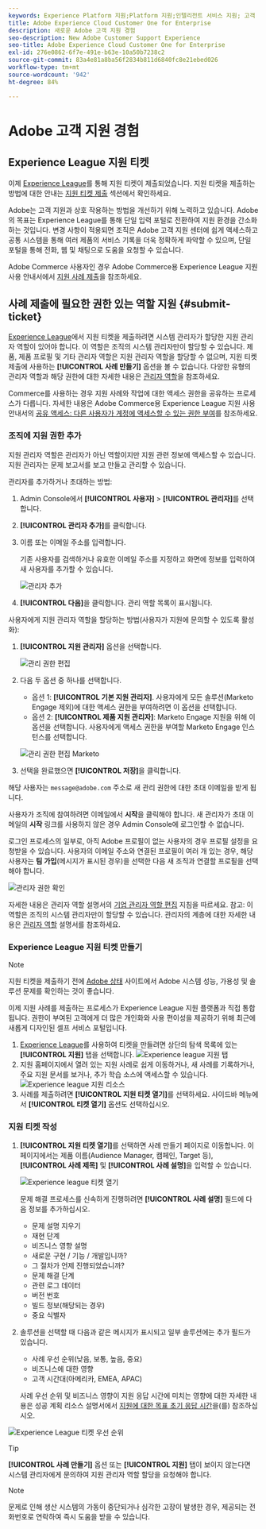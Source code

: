 ```yaml
---
keywords: Experience Platform 지원;Platform 지원;인텔리전트 서비스 지원; 고객 AI 지원; 기여도 AI 지원; RTCDP 지원; 지원 티켓 제출;고객 지원
title: Adobe Experience Cloud Customer One for Enterprise
description: 새로운 Adobe 고객 지원 경험
seo-description: New Adobe Customer Support Experience
seo-title: Adobe Experience Cloud Customer One for Enterprise
exl-id: 276e0862-6f7e-491e-b63e-10a50b7238c2
source-git-commit: 83a4e81a8ba56f2834b811d6840fc8e21ebed026
workflow-type: tm+mt
source-wordcount: '942'
ht-degree: 84%

---
```


# Adobe 고객 지원 경험

## Experience League 지원 티켓

이제 [Experience League](https://experienceleague.adobe.com/home?lang=ko#support)를 통해 지원 티켓이 제출되었습니다. 지원 티켓을 제출하는 방법에 대한 안내는 [지원 티켓 제출](#create-a-support-ticket-with-experience-league) 섹션에서 확인하세요.

Adobe는 고객 지원과 상호 작용하는 방법을 개선하기 위해 노력하고 있습니다. Adobe의 목표는 Experience League를 통해 단일 입력 포털로 전환하여 지원 환경을 간소화하는 것입니다. 변경 사항이 적용되면 조직은 Adobe 고객 지원 센터에 쉽게 액세스하고 공통 시스템을 통해 여러 제품의 서비스 기록을 더욱 정확하게 파악할 수 있으며, 단일 포털을 통해 전화, 웹 및 채팅으로 도움을 요청할 수 있습니다.

Adobe Commerce 사용자인 경우 Adobe Commerce용 Experience League 지원 사용 안내서에서 [지원 사례 제출](https://experienceleague.adobe.com/ko/docs/commerce-knowledge-base/kb/help-center-guide/magento-help-center-user-guide#support-case)을 참조하세요.

## 사례 제출에 필요한 권한 있는 역할 지원 {#submit-ticket}

[Experience League](https://experienceleague.adobe.com/home?lang=ko#support)에서 지원 티켓을 제출하려면 시스템 관리자가 할당한 지원 관리자 역할이 있어야 합니다. 이 역할은 조직의 시스템 관리자만이 할당할 수 있습니다. 제품, 제품 프로필 및 기타 관리자 역할은 지원 관리자 역할을 할당할 수 없으며, 지원 티켓 제출에 사용하는 **[!UICONTROL 사례 만들기]** 옵션을 볼 수 없습니다. 다양한 유형의 관리자 역할과 해당 권한에 대한 자세한 내용은 [관리자 역할](admin-roles.md)을 참조하세요.

Commerce를 사용하는 경우 지원 사례와 작업에 대한 액세스 권한을 공유하는 프로세스가 다릅니다. 자세한 내용은 Adobe Commerce용 Experience League 지원 사용 안내서의 [공유 액세스: 다른 사용자가 계정에 액세스할 수 있는 권한 부여](https://experienceleague.adobe.com/ko/docs/commerce-knowledge-base/kb/help-center-guide/magento-help-center-user-guide#shared-access)를 참조하세요.

### 조직에 지원 권한 추가

지원 관리자 역할은 관리자가 아닌 역할이지만 지원 관련 정보에 액세스할 수 있습니다. 지원 관리자는 문제 보고서를 보고 만들고 관리할 수 있습니다.

관리자를 추가하거나 초대하는 방법:

1. Admin Console에서 **[!UICONTROL 사용자]** > **[!UICONTROL 관리자]**&#x200B;를 선택합니다.
1. **[!UICONTROL 관리자 추가]**&#x200B;를 클릭합니다.
1. 이름 또는 이메일 주소를 입력합니다.

   기존 사용자를 검색하거나 유효한 이메일 주소를 지정하고 화면에 정보를 입력하여 새 사용자를 추가할 수 있습니다.

   ![관리자 추가](assets/admin-console-add-admin.png)

1. **[!UICONTROL 다음]**&#x200B;을 클릭합니다. 관리 역할 목록이 표시됩니다.

사용자에게 지원 관리자 역할을 할당하는 방법(사용자가 지원에 문의할 수 있도록 활성화):

1. **[!UICONTROL 지원 관리자]** 옵션을 선택합니다.

   ![관리 권한 편집](assets/edit-admin-rights.png)

1. 다음 두 옵션 중 하나를 선택합니다.

   * 옵션 1: **[!UICONTROL 기본 지원 관리자]**. 사용자에게 모든 솔루션(Marketo Engage 제외)에 대한 액세스 권한을 부여하려면 이 옵션을 선택합니다.
   * 옵션 2: **[!UICONTROL 제품 지원 관리자]**: Marketo Engage 지원을 위해 이 옵션을 선택합니다. 사용자에게 액세스 권한을 부여할 Marketo Engage 인스턴스를 선택합니다.

   ![관리 권한 편집 Marketo](assets/edit-admin-rights-advanced.png)

1. 선택을 완료했으면 **[!UICONTROL 저장]**&#x200B;을 클릭합니다.

해당 사용자는 `message@adobe.com` 주소로 새 관리 권한에 대한 초대 이메일을 받게 됩니다.

사용자가 조직에 참여하려면 이메일에서 **시작**&#x200B;을 클릭해야 합니다. 새 관리자가 초대 이메일의 **시작** 링크를 사용하지 않은 경우 Admin Console에 로그인할 수 없습니다.

로그인 프로세스의 일부로, 아직 Adobe 프로필이 없는 사용자의 경우 프로필 설정을 요청받을 수 있습니다. 사용자의 이메일 주소와 연결된 프로필이 여러 개 있는 경우, 해당 사용자는 **팀 가입**(메시지가 표시된 경우)을 선택한 다음 새 조직과 연결할 프로필을 선택해야 합니다.

![관리자 권한 확인](assets/admin-rights-confirmation.png)

자세한 내용은 관리자 역할 설명서의 [기업 관리자 역할 편집](admin-roles.md#add-enterprise-role) 지침을 따르세요. 참고: 이 역할은 조직의 시스템 관리자만이 할당할 수 있습니다. 관리자의 계층에 대한 자세한 내용은 [관리자 역할](admin-roles.md) 설명서를 참조하세요.

### Experience League 지원 티켓 만들기

>[!NOTE]
>
> 지원 티켓을 제출하기 전에 [Adobe 상태](https://status.adobe.com) 사이트에서 Adobe 시스템 성능, 가용성 및 솔루션 문제를 확인하는 것이 좋습니다.

이제 지원 사례를 제출하는 프로세스가 Experience League 지원 플랫폼과 직접 통합됩니다. 권한이 부여된 고객에게 더 많은 개인화와 사용 편이성을 제공하기 위해 최근에 새롭게 디자인된 셀프 서비스 포털입니다.

1. [Experience League](https://experienceleague.adobe.com/home?lang=ko#support)를 사용하여 티켓을 만들려면 상단의 탐색 목록에 있는 **[!UICONTROL 지원]** 탭을 선택합니다.
   ![Experience league 지원 탭](./assets/experience-league-support-tab.png)
1. 지원 홈페이지에서 열려 있는 지원 사례로 쉽게 이동하거나, 새 사례를 기록하거나, 주요 지원 문서를 보거나, 추가 학습 소스에 액세스할 수 있습니다.
   ![Experience league 지원 리소스](./assets/experience-league-support-resources.png)
1. 사례를 제출하려면 **[!UICONTROL 지원 티켓 열기]**&#x200B;를 선택하세요. 사이드바 메뉴에서 **[!UICONTROL 티켓 열기]** 옵션도 선택하십시오.


### 지원 티켓 작성

1. **[!UICONTROL 지원 티켓 열기]**&#x200B;를 선택하면 사례 만들기 페이지로 이동합니다. 이 페이지에서는 제품 이름(Audience Manager, 캠페인, Target 등), **[!UICONTROL 사례 제목]** 및 **[!UICONTROL 사례 설명]**&#x200B;을 입력할 수 있습니다.

   ![Experience league 티켓 열기](./assets/experience-league-open-ticket.png)

   문제 해결 프로세스를 신속하게 진행하려면 **[!UICONTROL 사례 설명]** 필드에 다음 정보를 추가하십시오.

   * 문제 설명 지우기
   * 재현 단계
   * 비즈니스 영향 설명
   * 새로운 구현 / 기능 / 개발입니까?
   * 그 절차가 언제 진행되었습니까?
   * 문제 해결 단계
   * 관련 로그 데이터
   * 버전 번호
   * 빌드 정보(해당되는 경우)
   * 중요 식별자


1. 솔루션을 선택할 때 다음과 같은 메시지가 표시되고 일부 솔루션에는 추가 필드가 있습니다.

   * 사례 우선 순위(낮음, 보통, 높음, 중요)
   * 비즈니스에 대한 영향
   * 고객 시간대(아메리카, EMEA, APAC)

   사례 우선 순위 및 비즈니스 영향이 지원 응답 시간에 미치는 영향에 대한 자세한 내용은 성공 계획 리소스 설명서에서 [지원에 대한 목표 초기 응답 시간](https://experienceleague.adobe.com/ko/docs/support-resources/data-sheets/overview#targeted-initial-response-times-for-support)을(를) 참조하십시오.

![Experience League 티켓 우선 순위](./assets/experience-league-ticket-priority.png)

>[!TIP]
>
> **[!UICONTROL 사례 만들기]** 옵션 또는 **[!UICONTROL 지원]** 탭이 보이지 않는다면 시스템 관리자에게 문의하여 지원 관리자 역할 할당을 요청해야 합니다.








>[!NOTE]
>
> 문제로 인해 생산 시스템의 가동이 중단되거나 심각한 고장이 발생한 경우, 제공되는 전화번호로 연락하여 즉시 도움을 받을 수 있습니다.




<!--

## What About the Legacy Systems?

New Tickets/Cases will no longer be able to be submitted in legacy systems as of May 11th.  The [Admin Console](https://adminconsole.adobe.com/) will be used to submit new tickets/cases.

### Existing Tickets/Cases

* Between May 11th and May 20th the legacy systems will remain available to work existing tickets/cases to completion.
* Beginning May 20th the support team will migrate remaining open cases from the legacy systems to the new support experience.  You will receive an email notification regarding how to contact support to continue to work these cases.
-->
